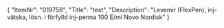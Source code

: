 {
  "ItemNr": "019758",
  "Title": "test",
  "Description": "Levemir (FlexPen), inj-vätska, lösn. i förfylld inj-penna 100 E/ml Novo Nordisk"
}